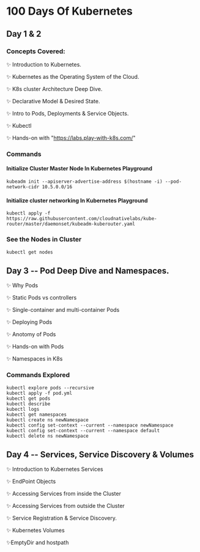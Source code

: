# 100 Days Of Kubernetes

## Day 1 & 2

### Concepts Covered:
✨ Introduction to Kubernetes.

✨ Kubernetes as the Operating System of the Cloud.

✨ K8s cluster Architecture Deep Dive.

✨ Declarative Model & Desired State.

✨ Intro to Pods, Deployments & Service Objects.

✨ Kubectl

✨ Hands-on with "https://labs.play-with-k8s.com/"


### Commands

#### Initialize Cluster Master Node In Kubernetes Playground
```
kubeadm init --apiserver-advertise-address $(hostname -i) --pod-network-cidr 10.5.0.0/16 
```

#### Initialize cluster networking In Kubernetes Playground

```
kubectl apply -f https://raw.githubusercontent.com/cloudnativelabs/kube-router/master/daemonset/kubeadm-kuberouter.yaml
```

### See the Nodes in Cluster

```
kubectl get nodes
```

## Day 3 -- Pod Deep Dive and Namespaces.

✨ Why Pods

✨ Static Pods vs controllers

✨ Single-container and multi-container Pods

✨ Deploying Pods

✨ Anotomy of Pods

✨ Hands-on with Pods

✨ Namespaces in K8s

### Commands Explored

```
kubectl explore pods --recursive
kubectl apply -f pod.yml
kubectl get pods
kubectl describe
kubectl logs
kubectl get namespaces
kubectl create ns newNamespace
kubectl config set-context --current --namespace newNamespace
kubectl config set-context --current --namespace default
kubectl delete ns newNamespace
```

## Day 4 -- Services, Service Discovery & Volumes

✨ Introduction to Kubernetes Services

✨ EndPoint Objects

✨ Accessing Services from inside the Cluster

✨ Accessing Services from outside the Cluster

✨ Service Registration & Service Discovery.

✨ Kubernetes Volumes

✨EmptyDir and hostpath





